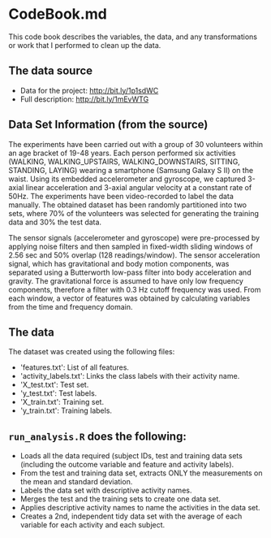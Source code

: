 # CodeBook.md

This code book describes the variables, the data, and any transformations or work that I performed to clean up the data.


## The data source

* Data for the project: http://bit.ly/1p1sdWC
* Full description: http://bit.ly/1mEvWTG


## Data Set Information (from the source)

The experiments have been carried out with a group of 30 volunteers within an age bracket of 19-48 years. Each person performed six activities (WALKING, WALKING_UPSTAIRS, WALKING_DOWNSTAIRS, SITTING, STANDING, LAYING) wearing a smartphone (Samsung Galaxy S II) on the waist. Using its embedded accelerometer and gyroscope, we captured 3-axial linear acceleration and 3-axial angular velocity at a constant rate of 50Hz. The experiments have been video-recorded to label the data manually. The obtained dataset has been randomly partitioned into two sets, where 70% of the volunteers was selected for generating the training data and 30% the test data. 

The sensor signals (accelerometer and gyroscope) were pre-processed by applying noise filters and then sampled in fixed-width sliding windows of 2.56 sec and 50% overlap (128 readings/window). The sensor acceleration signal, which has gravitational and body motion components, was separated using a Butterworth low-pass filter into body acceleration and gravity. The gravitational force is assumed to have only low frequency components, therefore a filter with 0.3 Hz cutoff frequency was used. From each window, a vector of features was obtained by calculating variables from the time and frequency domain.


## The data

The dataset was created using the following files:

- 'features.txt': List of all features.
- 'activity_labels.txt': Links the class labels with their activity name.
- 'X_test.txt': Test set.
- 'y_test.txt': Test labels.
- 'X_train.txt': Training set.
- 'y_train.txt': Training labels.


## ```run_analysis.R``` does the following:

* Loads all the data required (subject IDs, test and training data sets (including the outcome variable and feature and activity labels).
* From the test and training data set, extracts ONLY the measurements on the mean and standard deviation.
* Labels the data set with descriptive activity names.
* Merges the test and the training sets to create one data set.
* Applies descriptive activity names to name the activities in the data set.
* Creates a 2nd, independent tidy data set with the average of each variable for each activity and each subject.
